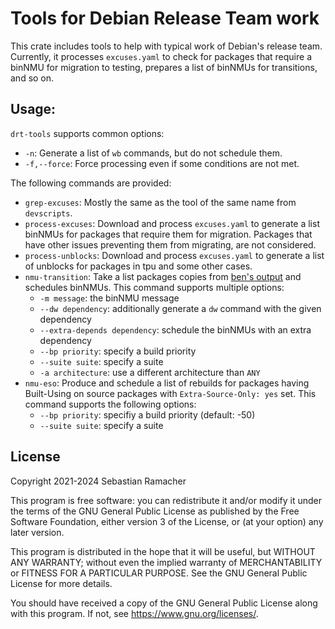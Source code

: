# Tools for Debian Release Team work

This crate includes tools to help with typical work of Debian's release team. Currently, it processes `excuses.yaml` to check for packages that require a binNMU for migration to testing, prepares a list of binNMUs for transitions, and so on.

## Usage:

`drt-tools` supports common options:
* `-n`: Generate a list of `wb` commands, but do not schedule them.
* `-f,--force`: Force processing even if some conditions are not met.

The following commands are provided:

* `grep-excuses`: Mostly the same as the tool of the same name from `devscripts`.
* `process-excuses`: Download and process `excuses.yaml` to generate a list binNMUs for packages that require them for migration. Packages that have other issues preventing them from migrating, are not considered.
* `process-unblocks`: Download and process `excuses.yaml` to generate a list of unblocks for packages in tpu and some other cases.
* `nmu-transition`: Take a list packages copies from [ben's output](https://release.debian.org/transitions) and schedules binNMUs. This command supports multiple options:
   * `-m message`: the binNMU message
   * `--dw dependency`: additionally generate a `dw` command with the given dependency
   * `--extra-depends dependency`: schedule the binNMUs with an extra dependency
   * `--bp priority`: specify a build priority
   * `--suite suite`: specify a suite
   * `-a architecture`: use a different architecture than `ANY`
* `nmu-eso`: Produce and schedule a list of rebuilds for packages having Built-Using on source packages with `Extra-Source-Only: yes` set. This command supports the following options:
   * `--bp priority`: specifiy a build priority (default: -50)
   * `--suite suite`: specify a suite

## License

Copyright 2021-2024 Sebastian Ramacher

This program is free software: you can redistribute it and/or modify
it under the terms of the GNU General Public License as published by
the Free Software Foundation, either version 3 of the License, or
(at your option) any later version.

This program is distributed in the hope that it will be useful,
but WITHOUT ANY WARRANTY; without even the implied warranty of
MERCHANTABILITY or FITNESS FOR A PARTICULAR PURPOSE.  See the
GNU General Public License for more details.

You should have received a copy of the GNU General Public License
along with this program.  If not, see <https://www.gnu.org/licenses/>.
